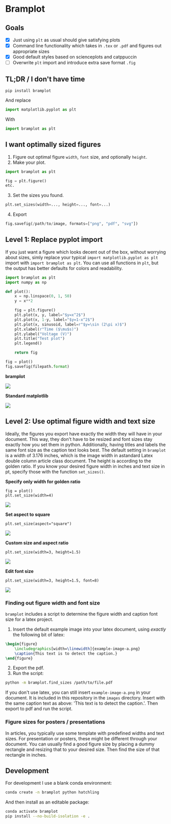 # Bramplot

## Goals

- [x] Just using `plt` as usual should give satisfying plots
- [x] Command line functionality which takes in `.tex` or `.pdf` and figures out appropriate sizes
- [x] Good default styles based on scienceplots and catppuccin
- [ ] Overwrite `plt` import and introduce extra save format `.fig`

## TL;DR / I don't have time

```
pip install bramplot
```

And replace

```py
import matplotlib.pyplot as plt
```

With

```py
import bramplot as plt
```

## I want optimally sized figures

1. Figure out optimal figure `width`, `font` size, and optionally `height`.
2. Make your plot.

```py
import bramplot as plt

fig = plt.figure()
etc.
```

3. Set the sizes you found.

```py
plt.set_sizes(width=..., height=..., font=...)
```

4. Export

```py
fig.savefig(/path/to/image, formats=["png", "pdf", "svg"])
```

## Level 1: Replace pyplot import

If you just want a figure which looks decent out of the box, without worrying about sizes, simly replace your typical `import matplotlib.pyplot as plt` import with `import bramplot as plt`.
You can use all functions in `plt`, but the output has better defaults for colors and readability.

```py
import bramplot as plt
import numpy as np

def plot():
    x = np.linspace(0, 1, 50)
    y = x**2

    fig = plt.figure()
    plt.plot(x, y, label="$y=x^2$")
    plt.plot(x, 1-y, label="$y=1-x^2$")
    plt.plot(x, sinusoid, label=r"$y=\sin (2\pi x)$")
    plt.xlabel(r"Time ($\mu$s)")
    plt.ylabel("Voltage (V)")
    plt.title("Test plot")
    plt.legend()

    return fig

fig = plot()
fig.savefig(filepath.format)
```

**bramplot**

![](images/bramplot.png)

**Standard matplotlib**

![](images/matplotlib.png)

## Level 2: Use optimal figure width and text size

Ideally, the figures you export have exactly the width they will have in your document.
This way, they don't have to be resized and font sizes stay exactly how you set them in python.
Additionally, having titles and labels the same font size as the caption text looks best.
The default setting in `bramplot` is a width of 3.176 inches, which is the image width in astandard Latex double column article class document.
The height is according to the golden ratio.
If you know your desired figure width in inches and text size in pt, specify those with the function `set_sizes()`.

**Specify only width for golden ratio**

```
fig = plot()
plt.set_size(width=4)
```

![](images/bramplot_width_4.png)

**Set aspect to square**

```
plt.set_size(aspect="square")
```

![](images/bramplot_square.png)

**Custom size and aspect ratio**

```
plt.set_size(width=3, height=1.5)
```

![](images/bramplot_width_3_half_aspect.png)

**Edit font size**

```
plt.set_size(width=3, height=1.5, font=8)
```

![](images/bramplot_width_3_half_aspect_font_8.png)

### Finding out figure width and font size

`bramplot` includes a script to determine the figure width and caption font size for a latex project.

1. Insert the default example image into your latex document, using *exactly* the following bit of latex:

```tex
\begin{figure}
    \includegraphics[width=\linewidth]{example-image-a.png}
    \caption{This text is to detect the caption.}
\end{figure}
```

2. Export the pdf.
3. Run the script:

```sh
python -m bramplot.find_sizes /path/to/file.pdf
```

If you don't use latex, you can still insert `example-image-a.png` in your document.
It is included in this repository in the `images` directory.
Insert with the same caption text as above: 'This text is to detect the caption.'.
Then export to pdf and run the script.

### Figure sizes for posters / presentations

In articles, you typically use some template with predefined widths and text sizes.
For presentation or posters, these might be different through your document.
You can usually find a good figure size by placing a dummy rectangle and resizing that to your desired size.
Then find the size of that rectangle in inches.

## Development

For development I use a blank conda environment:

```sh
conda create -n bramplot python hatchling
```

And then install as an editable package:

```sh
conda activate bramplot
pip install --no-build-isolation -e .
```

